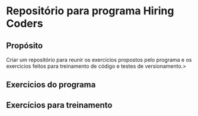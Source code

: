 <h1>Repositório para programa Hiring Coders</h1>
<h2>Propósito</h2>
    <p>Criar um repositório para reunir os exercicios propostos pelo programa e os exercicios feitos para treinamento de código e testes de versionamento.>

<h2>Exercicios do programa</h2>


<h2>Exercícios para treinamento</h2>